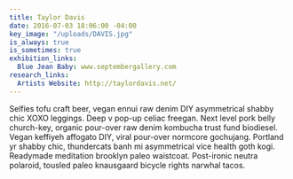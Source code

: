 ```yaml
---
title: Taylor Davis
date: 2016-07-03 18:06:00 -04:00
key_image: "/uploads/DAVIS.jpg"
is_always: true
is_sometimes: true
exhibition_links:
  Blue Jean Baby: www.septembergallery.com
research_links:
  Artists Website: http://taylordavis.net/
---
```


Selfies tofu craft beer, vegan ennui raw denim DIY asymmetrical shabby chic XOXO leggings. Deep v pop-up celiac freegan. Next level pork belly church-key, organic pour-over raw denim kombucha trust fund biodiesel. Vegan keffiyeh affogato DIY, viral pour-over normcore gochujang. Portland yr shabby chic, thundercats banh mi asymmetrical vice health goth kogi. Readymade meditation brooklyn paleo waistcoat. Post-ironic neutra polaroid, tousled paleo knausgaard bicycle rights narwhal tacos.